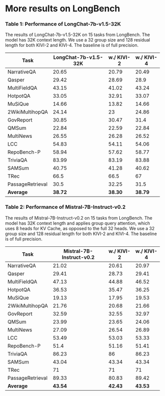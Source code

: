 # More results on LongBench

### Table 1: Performance of LongChat-7b-v1.5-32K

The results of LongChat-7b-v1.5-32K on 15 tasks from LongBench. The model has 32K context length. We use a 32 group size and 128 residual length for both KIVI-2 and KIVI-4. The baseline is of full precision.

| Task             | LongChat-7b-v1.5-32K | w./ KIVI-2 | w./ KIVI-4 |
|------------------|----------------------|--------------|---------------|
| NarrativeQA      | 20.65                | 20.79        | 20.49         |
| Qasper           | 29.42                | 28.69        | 28.9          |
| MultiFieldQA     | 43.15                | 41.02        | 43.24         |
| HotpotQA         | 33.05                | 32.91        | 33.07         |
| MuSiQue          | 14.66                | 13.82        | 14.66         |
| 2WikiMultihopQA  | 24.14                | 23           | 24.86         |
| GovReport        | 30.85                | 30.47        | 31.4          |
| QMSum            | 22.84                | 22.59        | 22.84         |
| MultiNews        | 26.55                | 26.28        | 26.52         |
| LCC              | 54.83                | 54.11        | 54.06         |
| RepoBench-P      | 58.94                | 57.62        | 58.77         |
| TriviaQA         | 83.99                | 83.19        | 83.88         |
| SAMSum           | 40.75                | 41.28        | 40.62         |
| TRec             | 66.5                 | 66.5         | 67            |
| PassageRetrieval | 30.5                 | 32.25        | 31.5          |
| **Average**      | **38.72**            | **38.30**    | **38.79**     |

### Table 2: Performance of Mistral-7B-Instruct-v0.2

The results of Mistral-7B-Instruct-v0.2 on 15 tasks from LongBench. The model has 32K context length and applies group query attention, which uses 8 heads for KV Cache, as opposed to the full 32 heads. We use a 32 group size and 128 residual length for both KIVI-2 and KIVI-4. The baseline is of full precision.

| Task             | Mistral-7B-Instruct-v0.2 | w./ KIVI-2 | w./ KIVI-4 |
|------------------|--------------------------|--------------|---------------|
| NarrativeQA      | 21.02                    | 20.61        | 20.97         |
| Qasper           | 29.41                    | 28.73        | 29.41         |
| MultiFieldQA     | 47.13                    | 44.88        | 46.52         |
| HotpotQA         | 36.53                    | 35.47        | 36.25         |
| MuSiQue          | 19.13                    | 17.95        | 19.53         |
| 2WikiMultihopQA  | 21.76                    | 20.68        | 21.66         |
| GovReport        | 32.59                    | 32.55        | 32.97         |
| QMSum            | 23.99                    | 23.65        | 24.06         |
| MultiNews        | 27.09                    | 26.54        | 26.89         |
| LCC              | 53.49                    | 53.03        | 53.33         |
| RepoBench-P      | 51.4                     | 51.16        | 51.41         |
| TriviaQA         | 86.23                    | 86           | 86.23         |
| SAMSum           | 43.04                    | 43.34        | 43.34         |
| TRec             | 71                       | 71           | 71            |
| PassageRetrieval | 89.33                    | 80.83        | 89.42         |
| **Average**      | **43.54**                | **42.43**    | **43.53**     |
